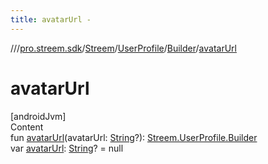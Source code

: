 ```yaml
---
title: avatarUrl -
---
```

//[<root>](../../../../../index.md)/[pro.streem.sdk](../../../index.md)/[Streem](../../index.md)/[UserProfile](../index.md)/[Builder](index.md)/[avatarUrl](avatar-url.md)



# avatarUrl  
[androidJvm]  
Content  
fun [avatarUrl](avatar-url.md)(avatarUrl: [String](https://kotlinlang.org/api/latest/jvm/stdlib/kotlin/-string/index.html)?): [Streem.UserProfile.Builder](index.md)  
var [avatarUrl](avatar-url.md): [String](https://kotlinlang.org/api/latest/jvm/stdlib/kotlin/-string/index.html)? = null  



